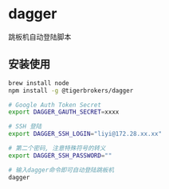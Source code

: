 dagger
======

跳板机自动登陆脚本

## 安装使用

```bash
brew install node
npm install -g @tigerbrokers/dagger

# Google Auth Token Secret
export DAGGER_GAUTH_SECRET=xxxx

# SSH 登陆
export DAGGER_SSH_LOGIN="liyi@172.28.xx.xx"

# 第二个密码, 注意特殊符号的转义
export DAGGER_SSH_PASSWORD=""

# 输入dagger命令即可自动登陆跳板机
dagger
```

